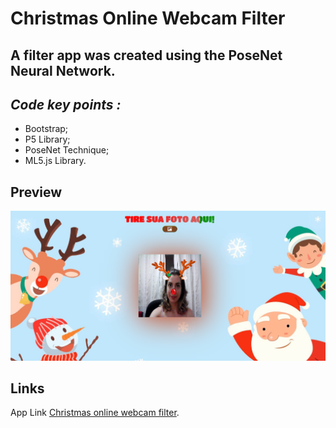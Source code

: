 
# Christmas Online Webcam Filter

## A filter app was created using the PoseNet Neural Network.

## *Code key points :*

* Bootstrap;
* P5 Library;
* PoseNet Technique;
* ML5.js Library.



## Preview

![Preview](/assets/preview.png "This is a sample image.")

## Links

App Link [Christmas online webcam filter](https://analiapcamargo.github.io/filtro_natal/).
